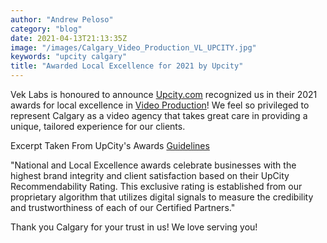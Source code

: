 ```yaml
---
author: "Andrew Peloso"
category: "blog"
date: 2021-04-13T21:13:35Z
image: "/images/Calgary_Video_Production_VL_UPCITY.jpg"
keywords: "upcity calgary"
title: "Awarded Local Excellence for 2021 by Upcity"
---
```


Vek Labs is honoured to announce [Upcity.com](https://upcity.com/about-excellence/) recognized us in their 2021 awards for local excellence in [Video Production](https://www.veklabs.com/services/)! We feel so privileged to represent Calgary as a video agency that takes great care in providing a unique, tailored experience for our clients.

Excerpt Taken From UpCity's Awards [Guidelines](https://upcity.com/about-excellence/)

"National and Local Excellence awards celebrate businesses with the highest brand integrity and client satisfaction based on their UpCity Recommendability Rating. This exclusive rating is established from our proprietary algorithm that utilizes digital signals to measure the credibility and trustworthiness of each of our Certified Partners."

Thank you Calgary for your trust in us! We love serving you!
